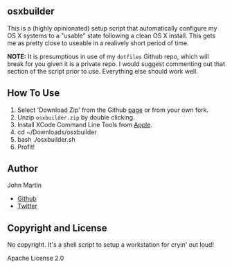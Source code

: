 ## osxbuilder

This is a (highly opinionated) setup script that automatically configure my OS X systems to a "usable" state following a clean OS X install. This gets me as pretty close to useable in a realively short period of time.

**NOTE:** It is presumptious in use of my `dotfiles` Github repo, which will break for you given it is a private repo. I would suggest commenting out that section of the script prior to use. Everything else should work well.

## How To Use

1. Select 'Download Zip' from the Github [page](https://github.com/tekbuddha/osxbuilder) or from your own fork. 
2. Unzip `osxbuilder.zip` by double clicking. 
2. Install XCode Command Line Tools from [Apple](https://connect.apple.com).
2. cd ~/Downloads/osxbuilder
3. bash ./osxbuilder.sh
4. Profit!

## Author

John Martin

+ [Github](https://github.com/tekbuddha)
+ [Twitter](https://twitter.com/tekbuddha)

## Copyright and License

No copyright. It's a shell script to setup a workstation for cryin' out loud!

Apache License 2.0